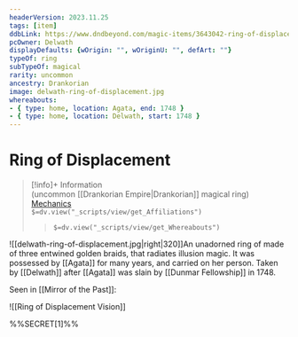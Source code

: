 ```yaml
---
headerVersion: 2023.11.25
tags: [item]
ddbLink: https://www.dndbeyond.com/magic-items/3643042-ring-of-displacement
pcOwner: Delwath
displayDefaults: {wOrigin: "", wOriginU: "", defArt: ""}
typeOf: ring
subTypeOf: magical
rarity: uncommon
ancestry: Drankorian
image: delwath-ring-of-displacement.jpg
whereabouts:
- { type: home, location: Agata, end: 1748 }
- { type: home, location: Delwath, start: 1748 }
---
```

# Ring of Displacement
>[!info]+ Information  
> (uncommon [[Drankorian Empire|Drankorian]] magical ring)  
> [Mechanics](https://www.dndbeyond.com/magic-items/3643042-ring-of-displacement)  
> `$=dv.view("_scripts/view/get_Affiliations")`  
>> `$=dv.view("_scripts/view/get_Whereabouts")`

![[delwath-ring-of-displacement.jpg|right|320]]An unadorned ring of made of three entwined golden braids, that radiates illusion magic. It was possessed by [[Agata]] for many years, and carried on her person. Taken by [[Delwath]] after [[Agata]] was slain by [[Dunmar Fellowship]] in 1748. 

Seen in [[Mirror of the Past]]: 

![[Ring of Displacement Vision]]

%%SECRET[1]%%